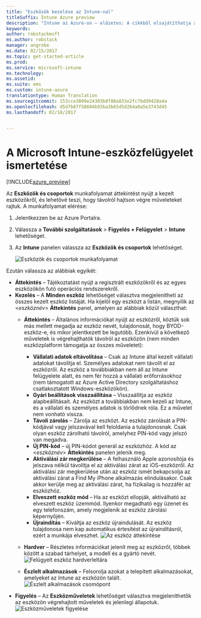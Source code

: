 ```yaml
---
title: "Eszközök kezelése az Intune-nal"
titleSuffix: Intune Azure preview
description: "Intune az Azure-on – előzetes: A cikkből elsajátíthatja az Intune-nal kezelt eszközök megjelenítését és rajtuk különféle műveletek végrehajtását."
keywords: 
author: robstackmsft
ms.author: robstack
manager: angrobe
ms.date: 02/15/2017
ms.topic: get-started-article
ms.prod: 
ms.service: microsoft-intune
ms.technology: 
ms.assetid: 
ms.suite: ems
ms.custom: intune-azure
translationtype: Human Translation
ms.sourcegitcommit: 153cce3809e24303b8f88a833e2fc7bdd9428a4a
ms.openlocfilehash: d5d7b87f58604b93ba3b65d5d264a0a5e3743d45
ms.lasthandoff: 02/18/2017


---
```


# <a name="what-is-microsoft-intune-device-management"></a>A Microsoft Intune-eszközfelügyelet ismertetése 


[!INCLUDE[azure_preview](../includes/azure_preview.md)]

Az **Eszközök és csoportok** munkafolyamat áttekintést nyújt a kezelt eszközökről, és lehetővé teszi, hogy távolról hajtson végre műveleteket rajtuk. A munkafolyamat elérése:

1. Jelentkezzen be az Azure Portalra.
2. Válassza a **További szolgáltatások** > **Figyelés + Felügyelet** > **Intune** lehetőséget.
3. Az **Intune** panelen válassza az **Eszközök és csoportok** lehetőséget.

    ![Eszközök és csoportok munkafolyamat](./media/devices-and-groups-workload.png)

Ezután válassza az alábbiak egyikét:

- **Áttekintés** – Tájékoztatást nyújt a regisztrált eszközökről és az egyes eszközökön futó operációs rendszerekről.
- **Kezelés** – A **Minden eszköz** lehetőséget választva megjelenítheti az összes kezelt eszköz listáját.
    Ha kijelöl egy eszközt a listán, megnyílik az <*eszköznév*> **Áttekintés** panel, amelyen az alábbiak közül választhat:
    - **Áttekintés** – Általános információkat nyújt az eszközről, köztük sok más mellett megadja az eszköz nevét, tulajdonosát, hogy BYOD-eszköz-e, és mikor jelentkezett be legutóbb. Ezenkívül a következő műveletek is végrehajthatók távolról az eszközön (nem minden eszközplatform támogatja az összes műveletet):
        - **Vállalati adatok eltávolítása** – Csak az Intune által kezelt vállalati adatokat távolítja el. Személyes adatokat nem távolít el az eszközről. Az eszköz a továbbiakban nem áll az Intune felügyelete alatt, és nem fér hozzá a vállalati erőforrásokhoz (nem támogatott az Azure Active Directory szolgáltatáshoz csatlakoztatott Windows-eszközökön).
        - **Gyári beállítások visszaállítása** – Visszaállítja az eszköz alapbeállításait. Az eszközt a továbbiakban nem kezeli az Intune, és a vállalati és személyes adatok is törlődnek róla. Ez a művelet nem vonható vissza.
        - **Távoli zárolás** – Zárolja az eszközt. Az eszköz zárolását a PIN-kódjával vagy jelszavával kell feloldania a tulajdonosnak. Csak olyan eszköz zárolható távolról, amelyhez PIN-kód vagy jelszó van megadva.
        - **Új PIN-kód** – új PIN-kódot generál az eszközhöz. A kód az <*eszköznév*> **Áttekintés** panelen jelenik meg.
        - **Aktiválási zár megkerülése** – A felhasználó Apple azonosítója és jelszava nélkül távolítja el az aktiválási zárat az iOS-eszközről. Az aktiválási zár megkerülése után az eszköz ismét bekapcsolja az aktiválási zárat a Find My iPhone alkalmazás elindulásakor. Csak akkor kerülje meg az aktiválási zárat, ha fizikailag is hozzáfér az eszközhöz.
        - **Elveszett eszköz mód** – Ha az eszközt ellopják, aktiválható az elveszett eszköz üzemmód. Ilyenkor megadható egy üzenet és egy telefonszám, amely megjelenik az eszköz zárolási képernyőjén.
        - **Újraindítás** – Kiváltja az eszköz újraindulását. Az eszköz tulajdonosa nem kap automatikus értesítést az újraindításról, ezért a munkája elveszhet.
        ![Az eszköz áttekintése](http://i.imgur.com/4Rx4VXm.png)
        
    - **Hardver** – Részletes információkat jelenít meg az eszközről, többek között a szabad tárhelyet, a modell és a gyártó nevét.
    ![Felügyelt eszköz hardverleltára](./media/hardware-inventory.png)
    - **Észlelt alkalmazások** – Felsorolja azokat a telepített alkalmazásokat, amelyeket az Intune az eszközön talált.
    ![Észlelt alkalmazások csomópont](./media/detected-applications.png)
- **Figyelés** – Az **Eszközműveletek** lehetőséget választva megjeleníthetők az eszközön végrehajtott műveletek és jelenlegi állapotuk.
![Eszközműveletek figyelése](./media/monitor-device-actions.png)


